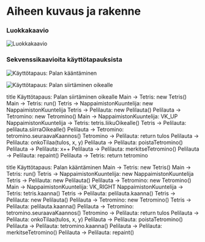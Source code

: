 # Aiheen kuvaus ja rakenne

### Luokkakaavio

![Luokkakaavio](https://yuml.me/bf80dc51)


### Sekvenssikaavioita käyttötapauksista

![Käyttötapaus: Palan kääntäminen](https://www.websequencediagrams.com/cgi-bin/cdraw?lz=dGl0bGUgS8OkeXR0w7Z0YXBhdXM6IFBhbGFuIGvDpMOkbnTDpG1pbmVuCk1haW4gLT4gVGV0cmlzOiBuZXcABQcoKQAMEXJ1bigpCgAlBiAtPiBOYXBwYWltaXN0b25LdXVudGVsaWphAD8GAAYWADILUGVsaWxhdXQAKQcABgkoKQoAEgkAgRIIb21pbm8AgRMKAAoFAIEVCwBwGFZLX1JJR0hUCgCBExYAgWwMdACBewUua2Fhbm5hAIFYDQCBHQtwAIErCAAJHwCBGDgATSgAgggYdACCIwguc2V1cmFhdmFLYWFubm9zAIMvBwCCQgUAgm0PcmV0dXJuIHR1bG9zAIJrDgCDFgtvbmtvVGlsYWEoACMFLCB4LCB5AIMZDwCCHAxvaXN0YQCDHgwAQRgAgSgKAIFHFgCEGgttZXJraXRzZQAzJHJlcGFpbnQoKQ&s=napkin)

![Käyttötapaus: Palan siirtäminen oikealle](https://www.websequencediagrams.com/cgi-bin/cdraw?lz=CnRpdGxlIEvDpHl0dMO2dGFwYXVzOiBQYWxhbiBzaWlydMOkbWluZW4gb2lrZWFsbGUKTWFpbiAtPiBUZXRyaXM6IG5ldwAFBygpAAwRcnVuKCkKACUGIC0-IE5hcHBhaW1pc3Rvbkt1dW50ZWxpamEAPwYABhYAMgtQZWxpbGF1dAApBwAGCSgpCgASCQCBEghvbWlubwCBEwoACgUAgRULAHAYVktfVVAKAIEQFgCBaQx0AIF4BS5saWlrdU8AghMHAIFcDQCBIQtwAIEvCC5zaWlycmEAJQsAgR8YdACBOgguc2V1cmFhdmFLYWFubm9zAIJGBwCBWQUAggQPcmV0dXJuIHR1bG9zAIICDgCCLQtvbmtvVGlsYWEoACMFLCB4LCB5AIIwDwCBLwxvaXN0YQCCNQwAQRh4KysAXBltZXJraXRzZQAkJHJlcGFpbnQAgz8UAIRLBQCBXgcAg1oI&s=napkin)

title Käyttötapaus: Palan siirtäminen oikealle
Main -> Tetris: new Tetris()
Main -> Tetris: run()
Tetris -> NappaimistonKuuntelija: new NappaimistonKuuntelija
Tetris -> Pelilauta: new Pelilauta()
Pelilauta -> Tetromino: new Tetromino()
Main -> NappaimistonKuuntelija: VK_UP
NappaimistonKuuntelija -> Tetris: tetris.liikuOikealle()
Tetris -> Pelilauta: pelilauta.siirraOikealle()
Pelilauta -> Tetromino: tetromino.seuraavaKaannos()
Tetromino -> Pelilauta: return tulos
Pelilauta -> Pelilauta: onkoTilaa(tulos, x, y)
Pelilauta -> Pelilauta: poistaTetromino()
Pelilauta -> Pelilauta: x++
Pelilauta -> Pelilauta: merkitseTetromino()
Pelilauta -> Pelilauta: repaint()
Pelilauta -> Tetris: return tetromino

title Käyttötapaus: Palan kääntäminen
Main -> Tetris: new Tetris()
Main -> Tetris: run()
Tetris -> NappaimistonKuuntelija: new NappaimistonKuuntelija
Tetris -> Pelilauta: new Pelilauta()
Pelilauta -> Tetromino: new Tetromino()
Main -> NappaimistonKuuntelija: VK_RIGHT
NappaimistonKuuntelija -> Tetris: tetris.kaanna()
Tetris -> Pelilauta: pelilauta.kaanna()
Tetris -> Pelilauta: new Pelilauta()
Pelilauta -> Tetromino: new Tetromino()
Tetris -> Pelilauta: pelilauta.kaanna()
Pelilauta -> Tetromino: tetromino.seuraavaKaannos()
Tetromino -> Pelilauta: return tulos
Pelilauta -> Pelilauta: onkoTilaa(tulos, x, y)
Pelilauta -> Pelilauta: poistaTetromino()
Pelilauta -> Pelilauta: tetromino.kaanna()
Pelilauta -> Pelilauta: merkitseTetromino()
Pelilauta -> Pelilauta: repaint()
